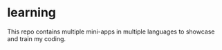 # learning
This repo contains multiple mini-apps in multiple languages to showcase and train my coding.
